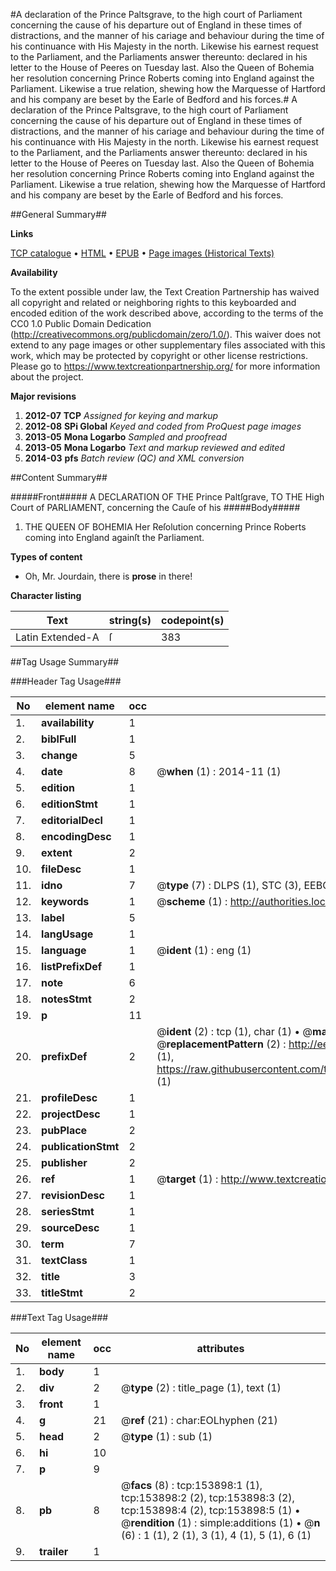 #A declaration of the Prince Paltsgrave, to the high court of Parliament concerning the cause of his departure out of England in these times of distractions, and the manner of his cariage and behaviour during the time of his continuance with His Majesty in the north. Likewise his earnest request to the Parliament, and the Parliaments answer thereunto: declared in his letter to the House of Peeres on Tuesday last. Also the Queen of Bohemia her resolution concerning Prince Roberts coming into England against the Parliament. Likewise a true relation, shewing how the Marquesse of Hartford and his company are beset by the Earle of Bedford and his forces.#
A declaration of the Prince Paltsgrave, to the high court of Parliament concerning the cause of his departure out of England in these times of distractions, and the manner of his cariage and behaviour during the time of his continuance with His Majesty in the north. Likewise his earnest request to the Parliament, and the Parliaments answer thereunto: declared in his letter to the House of Peeres on Tuesday last. Also the Queen of Bohemia her resolution concerning Prince Roberts coming into England against the Parliament. Likewise a true relation, shewing how the Marquesse of Hartford and his company are beset by the Earle of Bedford and his forces.

##General Summary##

**Links**

[TCP catalogue](http://www.ota.ox.ac.uk/tcp/)  • 
[HTML](http://tei.it.ox.ac.uk/tcp/Texts-HTML/free/A82/A82215.html)  • 
[EPUB](http://tei.it.ox.ac.uk/tcp/Texts-EPUB/free/A82/A82215.epub) • 
[Page images (Historical Texts)](https://historicaltexts.jisc.ac.uk/eebo-99896299e)

**Availability**

To the extent possible under law, the Text Creation Partnership has waived all copyright and related or neighboring rights to this keyboarded and encoded edition of the work described above, according to the terms of the CC0 1.0 Public Domain Dedication (http://creativecommons.org/publicdomain/zero/1.0/). This waiver does not extend to any page images or other supplementary files associated with this work, which may be protected by copyright or other license restrictions. Please go to https://www.textcreationpartnership.org/ for more information about the project.

**Major revisions**

1. __2012-07__ __TCP__ *Assigned for keying and markup*
1. __2012-08__ __SPi Global__ *Keyed and coded from ProQuest page images*
1. __2013-05__ __Mona Logarbo__ *Sampled and proofread*
1. __2013-05__ __Mona Logarbo__ *Text and markup reviewed and edited*
1. __2014-03__ __pfs__ *Batch review (QC) and XML conversion*

##Content Summary##

#####Front#####
A DECLARATION OF THE Prince Paltſgrave, TO THE High Court of PARLIAMENT, concerning the Cauſe of his
#####Body#####

1. THE QUEEN OF BOHEMIA Her Reſolution concerning Prince Roberts coming into England againſt the Parliament.

**Types of content**

  * Oh, Mr. Jourdain, there is **prose** in there!

**Character listing**


|Text|string(s)|codepoint(s)|
|---|---|---|
|Latin Extended-A|ſ|383|

##Tag Usage Summary##

###Header Tag Usage###

|No|element name|occ|attributes|
|---|---|---|---|
|1.|__availability__|1||
|2.|__biblFull__|1||
|3.|__change__|5||
|4.|__date__|8| @__when__ (1) : 2014-11 (1)|
|5.|__edition__|1||
|6.|__editionStmt__|1||
|7.|__editorialDecl__|1||
|8.|__encodingDesc__|1||
|9.|__extent__|2||
|10.|__fileDesc__|1||
|11.|__idno__|7| @__type__ (7) : DLPS (1), STC (3), EEBO-CITATION (1), PROQUEST (1), VID (1)|
|12.|__keywords__|1| @__scheme__ (1) : http://authorities.loc.gov/ (1)|
|13.|__label__|5||
|14.|__langUsage__|1||
|15.|__language__|1| @__ident__ (1) : eng (1)|
|16.|__listPrefixDef__|1||
|17.|__note__|6||
|18.|__notesStmt__|2||
|19.|__p__|11||
|20.|__prefixDef__|2| @__ident__ (2) : tcp (1), char (1)  •  @__matchPattern__ (2) : ([0-9\-]+):([0-9IVX]+) (1), (.+) (1)  •  @__replacementPattern__ (2) : http://eebo.chadwyck.com/downloadtiff?vid=$1&page=$2 (1), https://raw.githubusercontent.com/textcreationpartnership/Texts/master/tcpchars.xml#$1 (1)|
|21.|__profileDesc__|1||
|22.|__projectDesc__|1||
|23.|__pubPlace__|2||
|24.|__publicationStmt__|2||
|25.|__publisher__|2||
|26.|__ref__|1| @__target__ (1) : http://www.textcreationpartnership.org/docs/. (1)|
|27.|__revisionDesc__|1||
|28.|__seriesStmt__|1||
|29.|__sourceDesc__|1||
|30.|__term__|7||
|31.|__textClass__|1||
|32.|__title__|3||
|33.|__titleStmt__|2||


###Text Tag Usage###

|No|element name|occ|attributes|
|---|---|---|---|
|1.|__body__|1||
|2.|__div__|2| @__type__ (2) : title_page (1), text (1)|
|3.|__front__|1||
|4.|__g__|21| @__ref__ (21) : char:EOLhyphen (21)|
|5.|__head__|2| @__type__ (1) : sub (1)|
|6.|__hi__|10||
|7.|__p__|9||
|8.|__pb__|8| @__facs__ (8) : tcp:153898:1 (1), tcp:153898:2 (2), tcp:153898:3 (2), tcp:153898:4 (2), tcp:153898:5 (1)  •  @__rendition__ (1) : simple:additions (1)  •  @__n__ (6) : 1 (1), 2 (1), 3 (1), 4 (1), 5 (1), 6 (1)|
|9.|__trailer__|1||

